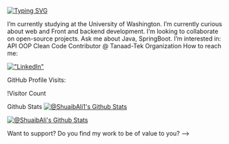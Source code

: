 [![Typing SVG](https://readme-typing-svg.herokuapp.com?font=Fira+Code&pause=1000&width=435&lines=Hi%2C+I+am+%40-Eng-ShuaibAli1+%F0%9F%91%8B)](https://git.io/typing-svg)


 I’m currently studying at the University of Washington.
 I’m currently curious about web and Front and backend development.
 I’m looking to collaborate on open-source projects.
 Ask me about Java, SpringBoot.
 I’m interested in: 
API  OOP  Clean Code
Contributor @ Tanaad-Tek Organization 
 How to reach me:

 
  [!["LinkedIn"](https://img.shields.io/badge/LinkedIn-blue?style=flat&logo=linkedin&labelColor=blue)](https://www.linkedin.com/in/shuaibali1/)

 GitHub Profile Visits:

  !Visitor Count
 

Github Stats
[![@ShuaibAli1's Github Stats](https://github-readme-stats.vercel.app/api?username=ShuaibAli1&count_private=true&theme=default&show_icons=true&&title_color=fff&icon_color=79ff97&text_color=9f9f9f&bg_color=151515)](https://github.com/ShuaibAli1)

[![@ShuaibAli's Github Stats](https://github-profile-summary-cards.vercel.app/api/cards/profile-details?username=ShuaibAli1&theme=vue)](https://github.com/ShuaibAli1)

Want to support?
Do you find my work to be of value to you?
-->
